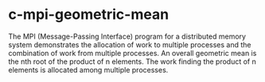 # c-mpi-geometric-mean
The MPI (Message-Passing Interface) program for a distributed memory system  demonstrates the allocation of work to multiple processes and the combination of work from multiple processes.  An overall geometric mean is the nth root of the product of n elements.  The work finding the product of n elements is allocated among multiple processes.
